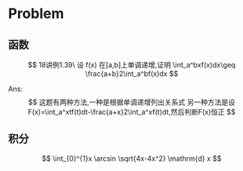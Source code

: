 # Problem

## 函数
$$
18讲例1.39\ 设 f(x) 在[a,b]上单调递增,证明 \int_a^bxf(x)dx\geq \frac{a+b}2\int_a^bf(x)dx
$$

Ans:
$$
这题有两种方法,一种是根据单调递增列出关系式
另一种方法是设F(x)=\int_a^xtf(t)dt-\frac{a+x}2\int_a^xf(t)dt,然后判断F(x)恒正
$$

## 积分

$$
\int_{0}^{1}x \arcsin \sqrt{4x-4x^2} \mathrm{d} x 
$$

